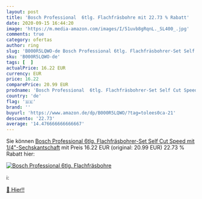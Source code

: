 ```yaml
---
layout: post
title: 'Bosch Professional  6tlg. Flachfräsbohre mit 22.73 % Rabatt'
date: 2020-09-15 16:44:20
image: 'https://m.media-amazon.com/images/I/51uvb8gRqnL._SL400_.jpg'
comments: true
category: ofertas
author: ring
slug: 'B000R5LQWO-de Bosch Professional 6tlg. Flachfräsbohrer-Set Self Cut...'
sku: 'B000R5LQWO-de'
tags: [  ]
actualPrice: 16.22 EUR
currency: EUR
price: 16.22
comparePrice: 20.99 EUR
prodname: 'Bosch Professional  6tlg. Flachfräsbohrer-Set Self Cut Speed mit 1/4"-Sechskantschaft'
country: 'de'
flag: '🇩🇪'
brand: ''
buyurl: 'https://www.amazon.de/dp/B000R5LQWO/?tag=tolees0ca-21'
descuento: '22.73'
average: '14.476666666666667'
---
```


Sie können [Bosch Professional  6tlg. Flachfräsbohrer-Set Self Cut Speed mit 1/4"-Sechskantschaft](https://www.amazon.de/dp/B000R5LQWO/?tag=tolees0ca-21) mit Preis 16.22 EUR (original: 20.99 EUR) 22.73 % Rabatt hier:

[![Bosch Professional  6tlg. Flachfräsbohre](https://m.media-amazon.com/images/I/51uvb8gRqnL._SL400_.jpg)](https://www.amazon.de/dp/B000R5LQWO/?tag=tolees0ca-21)

ℹ️:


[🛒 Hier!!](https://www.amazon.de/dp/B000R5LQWO/?tag=tolees0ca-21)
